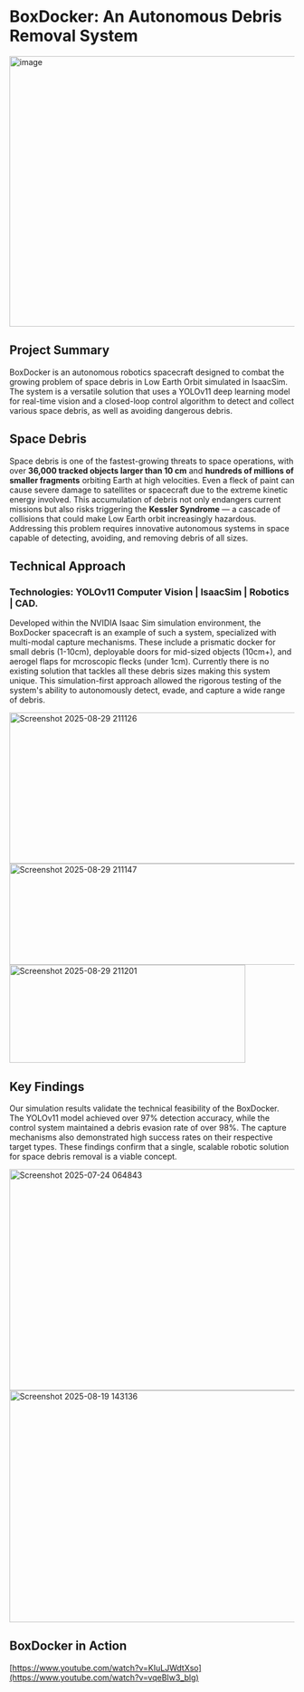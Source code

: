 # BoxDocker: An Autonomous Debris Removal System

<img width="895" height="478" alt="image" src="https://github.com/user-attachments/assets/f19cc32b-a49a-409a-800a-a6256b330f82" />

## Project Summary
BoxDocker is an autonomous robotics spacecraft designed to combat the growing problem of space debris in Low Earth Orbit simulated in IsaacSim. 
The system is a versatile solution that uses a YOLOv11 deep learning model for real-time vision and a closed-loop control algorithm to detect and collect various space debris, as well as avoiding dangerous debris.

## Space Debris
Space debris is one of the fastest-growing threats to space operations, with over **36,000 tracked objects larger than 10 cm** and **hundreds of millions of smaller fragments** orbiting Earth at high velocities. Even a fleck of paint can cause severe damage to satellites or spacecraft due to the extreme kinetic energy involved. This accumulation of debris not only endangers current missions but also risks triggering the **Kessler Syndrome** — a cascade of collisions that could make Low Earth orbit increasingly hazardous. Addressing this problem requires innovative autonomous systems in space capable of detecting, avoiding, and removing debris of all sizes.

## Technical Approach
### Technologies: YOLOv11 Computer Vision | IsaacSim | Robotics | CAD.
Developed within the NVIDIA Isaac Sim simulation environment, the BoxDocker spacecraft is an example of such a system, specialized with multi-modal capture mechanisms. These include a prismatic docker for small debris (1-10cm), deployable doors for mid-sized objects (10cm+), and aerogel flaps for mcroscopic flecks (under 1cm). Currently there is no existing solution that tackles all these debris sizes making this system unique. This simulation-first approach allowed the rigorous testing of the system's ability to autonomously detect, evade, and capture a wide range of debris.

<img width="772" height="267" alt="Screenshot 2025-08-29 211126" src="https://github.com/user-attachments/assets/3f2d5d5f-e697-41df-9923-4eef08d7a7a3" />
<img width="639" height="179" alt="Screenshot 2025-08-29 211147" src="https://github.com/user-attachments/assets/ec566dd2-cc8d-44f0-891e-008f9c2ada1b" />
<img width="417" height="173" alt="Screenshot 2025-08-29 211201" src="https://github.com/user-attachments/assets/017e958a-ce30-428a-a6eb-80933bde9d73" />


## Key Findings
Our simulation results validate the technical feasibility of the BoxDocker. The YOLOv11 model achieved over 97% detection accuracy, while the control system maintained a debris evasion rate of over 98%. The capture mechanisms also demonstrated high success rates on their respective target types. These findings confirm that a single, scalable robotic solution for space debris removal is a viable concept.

<img width="591" height="391" alt="Screenshot 2025-07-24 064843" src="https://github.com/user-attachments/assets/635a3d78-280e-450e-aca4-4d3b00eb6ffc" />
 <img width="534" height="410" alt="Screenshot 2025-08-19 143136" src="https://github.com/user-attachments/assets/fbd5abf7-3a55-4df0-afb2-fdcdf4c49557" />

## BoxDocker in Action
[https://www.youtube.com/watch?v=KIuLJWdtXso](https://www.youtube.com/watch?v=vqeBIw3_blg)
